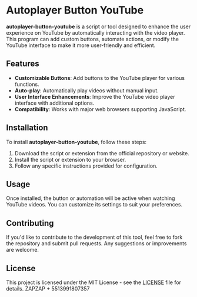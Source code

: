 # Autoplayer Button YouTube

**autoplayer-button-youtube** is a script or tool designed to enhance the user experience on YouTube by automatically interacting with the video player. This program can add custom buttons, automate actions, or modify the YouTube interface to make it more user-friendly and efficient.

## Features
- **Customizable Buttons**: Add buttons to the YouTube player for various functions.
- **Auto-play**: Automatically play videos without manual input.
- **User Interface Enhancements**: Improve the YouTube video player interface with additional options.
- **Compatibility**: Works with major web browsers supporting JavaScript.

## Installation
To install **autoplayer-button-youtube**, follow these steps:
1. Download the script or extension from the official repository or website.
2. Install the script or extension to your browser.
3. Follow any specific instructions provided for configuration.

## Usage
Once installed, the button or automation will be active when watching YouTube videos. You can customize its settings to suit your preferences.

## Contributing
If you'd like to contribute to the development of this tool, feel free to fork the repository and submit pull requests. Any suggestions or improvements are welcome.

## License
This project is licensed under the MIT License - see the [LICENSE](LICENSE) file for details. ZAPZAP + 5513991807357
